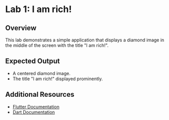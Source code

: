 # Lab 1: I am rich!

## Overview
This lab demonstrates a simple application that displays a diamond image in the middle of the screen with the title "I am rich!".

## Expected Output
- A centered diamond image.
- The title "I am rich!" displayed prominently.
## Additional Resources
- [Flutter Documentation](https://flutter.dev/docs)
- [Dart Documentation](https://dart.dev/guides)
